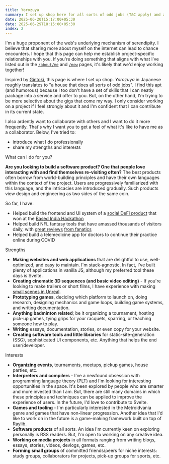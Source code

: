```yaml
---
title: Yorozuya
summary: I set up shop here for all sorts of odd jobs (T&C apply) and attempt to make a case for why you should collaborate with me for your next project.
date: 2025-06-20T15:17:00+05:30
date: 2025-06-29T18:15:00+05:30
index: 2
---
```


I'm a huge proponent of the web's underlying mechanism of serendipity. I believe that sharing more about myself on the internet can lead to chance encounters. I hope that this page can help me establish project-specific relationships with you. If you're doing something that aligns with what I've listed out in the [`/about/me`](/about/me) and [`/now`](/now) pages, it's likely that we'd enjoy working together!

Inspired by [Gintoki](https://gintama.fandom.com/wiki/Yorozuya_Gin-chan), this page is where I set up shop. *Yorozuya* in Japanese roughly translates to "a house that does all sorts of odd jobs". I find this apt (and humorous) because I too don't have a set of skills that I can neatly package into a service and offer to you. But, on the other hand, I'm trying to be more selective about the gigs that come my way. I only consider working on a project if I feel strongly about it and I'm confident that I  can contribute in its current state. 

I also ardently want to collaborate with others and I want to do it more frequently. That's why I want you to get a feel of what it's like to have me as a collaborator. Below, I've tried to:

- introduce what I do professionally
- share my strengths and interests

<div class="cards-col-container">
  <section class="card-section">
    <div class="card-heading">What can I do for you?</div>
    <p><strong>Are you looking to build a software product? One that people love interacting with and find themselves re-visiting often?</strong> The best products often borrow from world-building principles and have their own languages within the context of the project. Users are progressively familiarized with this language, and the intricacies are introduced gradually. Such products view design and engineering as two sides of the same coin.</p>
    <p>So far, I have:</p>
    <ul>
      <li>Helped build the frontend and UI system of a <a href="https://farcaster.xyz/~/channel/castmoney" target="_blank">social DeFi product</a> that won at the <a href="https://devfolio.co/projects/castmoney-feed-cc53" target="_blank">Based India Hackathon</a></li>
      <li>Helped build NFL fantasy tools that have amassed thousands of visitors daily, with <a href="https://www.reddit.com/r/Chargers/comments/1iesblj/pfn_mock_offseason_bored_at_work_let_me_know_what/" target="_blank">great reviews</a> <a href="https://www.reddit.com/r/Chargers/comments/1iigdxc/simulated_offseason_analysis/" target="_blank">from fanatics</a></li>
      <li>Helped build a telemedicine app for doctors to continue their practice online during COVID</li>
    </ul>
  </section>
</div>
<div class="cards-2-grid">
  <div class="cards-col-container">
    <section class="card-section">
      <div class="card-heading">Strengths</div>
      <ul>
        <li><strong>Making websites and web applications</strong> that are delightful to use, well-optimized, and easy to maintain. I'm stack-agnostic. In fact, I've built plenty of applications in vanilla JS, although my preferred tool these days is Svelte.</li>
        <li><strong>Creating cinematic 3D sequences (and basic video editing)</strong> - If you're looking to make trailers or short films, I have experience with making <a href="https://youtube.com/playlist?list=PLHB0fdOUMX-3BFOQxV1vJPTAW4OsNEk5j&si=fKiuTul7EveXkdkN" target="_blank">small scenes in Unreal</a>.</li>
        <li><strong>Prototyping games</strong>, deciding which platform to launch on, doing research, designing mechanics and game loops, building game systems, and writing documentation.</li>
        <li><strong>Anything badminton related</strong>; be it organizing a tournament, hosting pick-up games, tying grips for your racquets, sparring, or teaching someone how to play.</li>
        <li><strong>Writing</strong> essays, documentation, stories, or even copy for your website.</li>
        <li><strong>Creating software tools and little libraries</strong> for static-site-generation (SSG), sophisticated UI components, etc. Anything that helps the end user/developer.</li>
      </ul>
    </section>
  </div>
  <div class="cards-col-container">
    <section class="card-section">
      <div class="card-heading">Interests</div>
      <ul>
        <li><strong>Organizing events</strong>, tournaments, meetups, pickup games, house parties, etc.</li>
        <li><strong>Interpreters and compilers</strong> - I've a newfound obsession with programming language theory (PLT) and I'm looking for interesting opportunities in the space. It's been explored by people who are smarter and more invested than I am. But, there are still many domains in which these principles and techniques can be applied to improve the experience of users. In the future, I'd love to contribute to Svelte.</li>
        <li><strong>Games and tooling</strong> - I'm particularly interested in the Metroidvania genre and games that have non-linear progression. Another idea that I'd like to work on in the future is a game-making framework built on top of Raylib.</li>
        <li><strong>Software products</strong> of all sorts. An idea I'm currently keen on exploring personally is RSS readers. But, I'm open to working on any creative idea.</li>
        <li><strong>Working on media projects</strong> in all formats ranging from writing blogs, essays, stories, videos, devlogs, games, etc.</li>
        <li><strong>Forming small groups</strong> of committed friends/peers for niche interests: study groups, collaborators for projects, pick-up groups for sports, etc.</li>
      </ul>
    </section>
  </div>
</div>